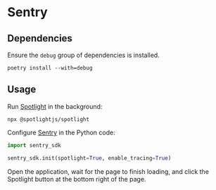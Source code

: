 Sentry
======

Dependencies
------------

Ensure the `debug` group of dependencies is installed.

```shell
poetry install --with=debug
```

Usage
-----

Run [Spotlight](https://spotlightjs.com/) in the background:

```shell
npx @spotlightjs/spotlight
```

Configure [Sentry](https://docs.sentry.io) in the Python code:

```python
import sentry_sdk

sentry_sdk.init(spotlight=True, enable_tracing=True)
```

Open the application, wait for the page to finish loading, and click the Spotlight button at the bottom right of the page.
